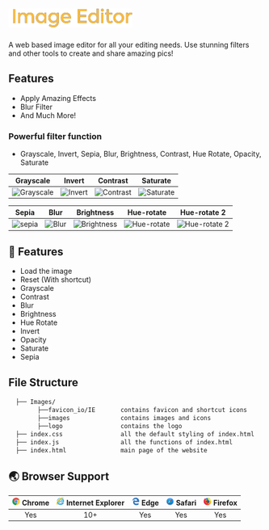 # ![UI ImageEditor](https://github.com/Pulimasthan25/Image-Editor-Code/blob/master/Images/logo/Image%20Editor%20logo.png?raw=true)
A web based image editor for all your editing needs. Use stunning filters and other tools to create and share amazing pics!



## Features

- Apply Amazing Effects
- Blur Filter
- And Much More!




### Powerful filter function

- Grayscale, Invert, Sepia, Blur, Brightness, Contrast, Hue Rotate, Opacity, Saturate

| Grayscale                                                                                                          | Invert                                                                                                          | Contrast                                                                                                          | Saturate                                                                                                          |
| ------------------------------------------------------------------------------------------------------------------ | -------------------------------------------------------------------------------------------------------------- | --------------------------------------------------------------------------------------------------------------- | ----------------------------------------------------------------------------------------------------------------- |
| ![Grayscale](https://github.com/Pulimasthan25/Image-Editor-HCL/blob/master/Images/Demo/Grayscale.png?raw=true) | ![Invert](https://github.com/Pulimasthan25/Image-Editor-HCL/blob/master/Images/Demo/Invert.png?raw=true) | ![Contrast](https://github.com/Pulimasthan25/Image-Editor-HCL/blob/master/Images/Demo/Contrast.png?raw=true) | ![Saturate](https://github.com/Pulimasthan25/Image-Editor-HCL/blob/master/Images/Demo/Saturate.png?raw=true) |

| Sepia                                                                                                          | Blur                                                                                                          | Brightness                                                                                                          | Hue-rotate                                                                                                         | Hue-rotate 2                                                                                                          |
| -------------------------------------------------------------------------------------------------------------- | --------------------------------------------------------------------------------------------------------------- | ---------------------------------------------------------------------------------------------------------------------- | ------------------------------------------------------------------------------------------------------------------- | --------------------------------------------------------------------------------------------------------------- |
| ![sepia](https://github.com/Pulimasthan25/Image-Editor-HCL/blob/master/Images/Demo/Sepia.png?raw=true) | ![Blur](https://github.com/Pulimasthan25/Image-Editor-HCL/blob/master/Images/Demo/Blur.png?raw=true) | ![Brightness](https://github.com/Pulimasthan25/Image-Editor-HCL/blob/master/Images/Demo/Brightness.png?raw=true) | ![Hue-rotate](https://github.com/Pulimasthan25/Image-Editor-HCL/blob/master/Images/Demo/Hue-rotate.png?raw=true) | ![Hue-rotate 2](https://github.com/Pulimasthan25/Image-Editor-HCL/blob/master/Images/Demo/Hue-rotate2.png?raw=true) |


## 🎨 Features

- Load the image
- Reset (With shortcut)
- Grayscale
- Contrast
- Blur
- Brightness
- Hue Rotate
- Invert
- Opacity
- Saturate
- Sepia

## File Structure

```
  ├── Images/
        ├──favicon_io/IE       contains favicon and shortcut icons
        ├──images              contains images and icons
        ├──logo                contains the logo
  ├── index.css                all the default styling of index.html
  ├── index.js                 all the functions of index.html
  ├── index.html               main page of the website
```

## 🌏 Browser Support

| <img src="https://github.com/Pulimasthan25/Image-Editor-Code/blob/master/Images/logo/Chrome.png?raw=true" alt="Chrome" width="16px" height="16px" /> Chrome | <img src="https://github.com/Pulimasthan25/Image-Editor-Code/blob/master/Images/logo/Internet%20Explorer.png?raw=true" alt="IE" width="16px" height="16px" /> Internet Explorer | <img src="https://github.com/Pulimasthan25/Image-Editor-Code/blob/master/Images/logo/Edge.png?raw=true" alt="Edge" width="16px" height="16px" /> Edge | <img src="https://github.com/Pulimasthan25/Image-Editor-Code/blob/master/Images/logo/Safari.png?raw=true" alt="Safari" width="16px" height="16px" /> Safari | <img src="https://github.com/Pulimasthan25/Image-Editor-Code/blob/master/Images/logo/FireFox.png?raw=true" alt="Firefox" width="16px" height="16px" /> Firefox |
| :--------------------------------------------------------------------------------------------------------------------------------------------------------------: | :---------------------------------------------------------------------------------------------------------------------------------------------------------------------: | :----------------------------------------------------------------------------------------------------------------------------------------------------------: | :--------------------------------------------------------------------------------------------------------------------------------------------------------------: | :----------------------------------------------------------------------------------------------------------------------------------------------------------------: |
|                                                                               Yes                                                                                |                                                                                   10+                                                                                   |                                                                             Yes                                                                              |                                                                               Yes                                                                                |                                                                                Yes                                                                                 |
